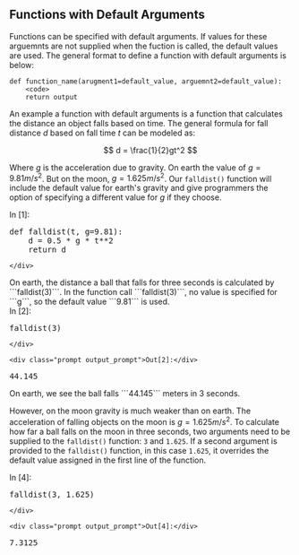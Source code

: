 
## Functions with Default Arguments
Functions can be specified with default arguments. If values for these arguemnts are not supplied when the fuction is called, the default values are used. The general format to define a function with default arguments is below:

```text
def function_name(arugment1=default_value, arguemnt2=default_value):
    <code>
    return output
```
An example a function with default arguments is a function that calculates the distance an object falls based on time. The general formula for fall distance $d$ based on fall time $t$ can be modeled as:

$$ d = \frac{1}{2}gt^2 $$

Where $g$ is the acceleration due to gravity. On earth the value of $g = 9.81 m/s^2$. But on the moon, $g = 1.625 m/s^2$.  Our ```falldist()``` function will include the default value for earth's gravity and give programmers the option of specifying a different value for $g$ if they choose.
<div class="cell border-box-sizing code_cell rendered">
<div class="input">
<div class="prompt input_prompt">In&nbsp;[1]:</div>
<div class="inner_cell">
    <div class="input_area">
<div class=" highlight hl-ipython3"><pre><span></span><span class="k">def</span> <span class="nf">falldist</span><span class="p">(</span><span class="n">t</span><span class="p">,</span> <span class="n">g</span><span class="o">=</span><span class="mf">9.81</span><span class="p">):</span>
    <span class="n">d</span> <span class="o">=</span> <span class="mf">0.5</span> <span class="o">*</span> <span class="n">g</span> <span class="o">*</span> <span class="n">t</span><span class="o">**</span><span class="mi">2</span>
    <span class="k">return</span> <span class="n">d</span>
</pre></div>

    </div>
</div>
</div>

</div>
On earth, the distance a ball that falls for three seconds is calculated by ```falldist(3)```. In the function call ```falldist(3)```, no value is specified for ```g```, so the default value ```9.81``` is used.
<div class="cell border-box-sizing code_cell rendered">
<div class="input">
<div class="prompt input_prompt">In&nbsp;[2]:</div>
<div class="inner_cell">
    <div class="input_area">
<div class=" highlight hl-ipython3"><pre><span></span><span class="n">falldist</span><span class="p">(</span><span class="mi">3</span><span class="p">)</span>
</pre></div>

    </div>
</div>
</div>

<div class="output_wrapper">
<div class="output">


<div class="output_area">

    <div class="prompt output_prompt">Out[2]:</div>




<div class="output_text output_subarea output_execute_result">
<pre>44.145</pre>
</div>

</div>

</div>
</div>

</div>
On earth, we see the ball falls ```44.145``` meters in 3 seconds.

However, on the moon gravity is much weaker than on earth. The acceleration of falling objects on the moon is $g = 1.625 m/s^2$. To calculate how far a ball falls on the moon in three seconds, two arguments need to be supplied to the ```falldist()``` function: ```3``` and ```1.625```. If a second argument is provided to the ```falldist()``` function, in this case ```1.625```, it overrides the default value assigned in the first line of the function.
<div class="cell border-box-sizing code_cell rendered">
<div class="input">
<div class="prompt input_prompt">In&nbsp;[4]:</div>
<div class="inner_cell">
    <div class="input_area">
<div class=" highlight hl-ipython3"><pre><span></span><span class="n">falldist</span><span class="p">(</span><span class="mi">3</span><span class="p">,</span> <span class="mf">1.625</span><span class="p">)</span>
</pre></div>

    </div>
</div>
</div>

<div class="output_wrapper">
<div class="output">


<div class="output_area">

    <div class="prompt output_prompt">Out[4]:</div>




<div class="output_text output_subarea output_execute_result">
<pre>7.3125</pre>
</div>

</div>

</div>
</div>

</div>
 

